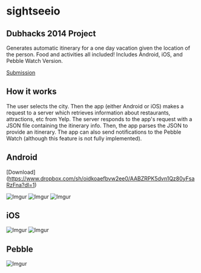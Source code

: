 sightseeio
==========

## Dubhacks 2014 Project

Generates automatic itinerary for a one day vacation given the location of the person. Food and activities all included! Includes Android, iOS, and Pebble Watch Version.

[Submission](http://dubhacks.challengepost.com/submissions/28640-siteseeio?utm_campaign=dubhacks_20141006&utm_content=submission_visible_in_gallery&utm_medium=email&utm_source=transactional)

## How it works

The user selects the city. Then the app (either Android or iOS) makes a request to a server which retrieves information about restaurants, attractions, etc from Yelp. The server responds to the app's request with a JSON file containing the itinerary info. Then, the app parses the JSON to provide an itinerary. The app can also send notifications to the Pebble Watch (although this feature is not fully implemented).  

## Android

[Download] (https://www.dropbox.com/sh/oidkoaefbvw2ee0/AABZRPK5dvn1Qz80yFsaRzFna?dl=1)

![Imgur](http://i.imgur.com/0zCgm1Q.jpg) 
![Imgur](http://i.imgur.com/8zm2lpe.jpg)
![Imgur](http://i.imgur.com/CWO6us7.jpg)


## iOS

![Imgur](http://i.imgur.com/PccaWjc.jpg)
![Imgur](http://i.imgur.com/pl5finI.jpg)

## Pebble

![Imgur](http://i.imgur.com/q0n7PAz.jpg)




